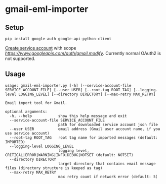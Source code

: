 # gmail-eml-importer

## Setup

```
pip install google-auth google-api-python-client
```

[Create service account](https://developers.google.com/identity/protocols/oauth2/service-account) with scope *https://www.googleapis.com/auth/gmail.modify*. Currently normal OAuth2 is not supported.

## Usage
```
usage: gmail-eml-importer.py [-h] [--service-account-file SERVICE_ACCOUNT_FILE] [--user USER] [--root-tag ROOT_TAG] [--logging-level LOGGING_LEVEL] [--directory DIRECTORY] [--max-retry MAX_RETRY]

Email import tool for Gmail.

optional arguments:
  -h, --help            show this help message and exit
  --service-account-file SERVICE_ACCOUNT_FILE
                        path for downloaded service account json file
  --user USER           email address (Gmail user account name, if you use service account)
  --root-tag ROOT_TAG   root tag name for imported messages (default: IMPORTED)
  --logging-level LOGGING_LEVEL
                        logging level, CRITICAL|ERROR|WARNING|INFO|DEBUG|NOTSET (default: NOTSET)
  --directory DIRECTORY
                        target directory that contains email message files (directory structure is keeped as tag)
  --max-retry MAX_RETRY
                        max retry count if network error (default: 5)
```
